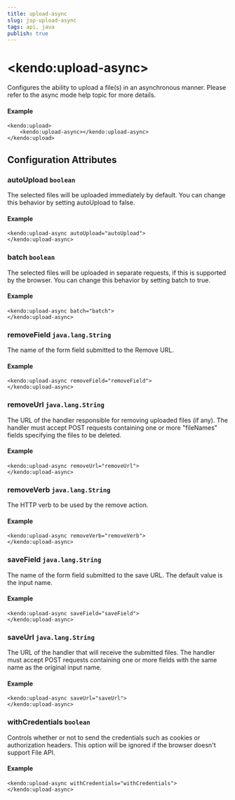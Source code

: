```yaml
---
title: upload-async
slug: jsp-upload-async
tags: api, java
publish: true
---
```


# \<kendo:upload-async\>

Configures the ability to upload a file(s) in an asynchronous manner. Please refer to the
async mode help topic
for more details.

#### Example
    <kendo:upload>
        <kendo:upload-async></kendo:upload-async>
    </kendo:upload>

## Configuration Attributes

### autoUpload `boolean`

The selected files will be uploaded immediately by default. You can change this behavior by setting
autoUpload to false.

#### Example
    <kendo:upload-async autoUpload="autoUpload">
    </kendo:upload-async>

### batch `boolean`

The selected files will be uploaded in separate requests, if this is supported by the browser.
You can change this behavior by setting batch to true.

#### Example
    <kendo:upload-async batch="batch">
    </kendo:upload-async>

### removeField `java.lang.String`

The name of the form field submitted to the Remove URL.

#### Example
    <kendo:upload-async removeField="removeField">
    </kendo:upload-async>

### removeUrl `java.lang.String`

The URL of the handler responsible for removing uploaded files (if any). The handler must accept POST
requests containing one or more "fileNames" fields specifying the files to be deleted.

#### Example
    <kendo:upload-async removeUrl="removeUrl">
    </kendo:upload-async>

### removeVerb `java.lang.String`

The HTTP verb to be used by the remove action.

#### Example
    <kendo:upload-async removeVerb="removeVerb">
    </kendo:upload-async>

### saveField `java.lang.String`

The name of the form field submitted to the save URL. The default value is the input name.

#### Example
    <kendo:upload-async saveField="saveField">
    </kendo:upload-async>

### saveUrl `java.lang.String`

The URL of the handler that will receive the submitted files. The handler must accept POST requests
containing one or more fields with the same name as the original input name.

#### Example
    <kendo:upload-async saveUrl="saveUrl">
    </kendo:upload-async>

### withCredentials `boolean`

Controls whether or not to send the credentials such as cookies or authorization headers.
This option will be ignored if the browser doesn't support File API.

#### Example
    <kendo:upload-async withCredentials="withCredentials">
    </kendo:upload-async>

